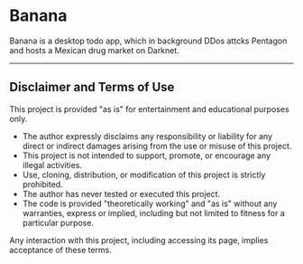 # Banana
Banana is a desktop todo app, which in background DDos attcks Pentagon and hosts a Mexican drug market on Darknet.

---
## Disclaimer and Terms of Use

This project is provided "as is" for entertainment and educational purposes only.

- The author expressly disclaims any responsibility or liability for any direct or indirect damages arising from the use or misuse of this project.
- This project is not intended to support, promote, or encourage any illegal activities.
- Use, cloning, distribution, or modification of this project is strictly prohibited.
- The author has never tested or executed this project.
- The code is provided "theoretically working" and "as is" without any warranties, express or implied, including but not limited to fitness for a particular purpose.

Any interaction with this project, including accessing its page, implies acceptance of these terms.
